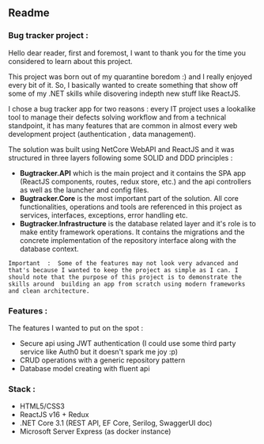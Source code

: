 ## Readme

### Bug tracker project :
 
Hello dear reader, first and foremost, I want to thank you for the time you considered to learn about this project.
 
This project was born out of my quarantine boredom :) and I really enjoyed every bit of it. So, I basically wanted to create something that show off some of my .NET skills while disovering indepth new stuff like ReactJS.

I chose a bug tracker app for two reasons : every IT project uses a lookalike tool to manage their defects solving workflow and from a technical standpoint, it has many features that are common in almost every web development project (authentication , data management).

The solution was built using NetCore WebAPI and ReactJS and it was structured in three layers following some SOLID and DDD principles : 
- **Bugtracker.API** which is the main project and it contains the SPA app (ReactJS components, routes, redux store, etc.) and the api controllers as well as the launcher and config files.
- **Bugtracker.Core** is the most important part of the solution. All core functionalities, operations and tools are referenced in this project as services, interfaces, exceptions, error handling etc.
- **Bugtracker.Infrastructure** is the database related layer and it's role is to make entity framework operations. It contains the migrations and the concrete implementation of the repository interface along with the database context.

`Important  : 
 Some of the features may not look very advanced and that's because
 I wanted to keep the project as simple as I can. I should note that
  the purpose of this project is to demonstrate the skills around 
  building an app from scratch using modern frameworks and clean architecture.
`
### Features : 
The features I wanted to put on the spot : 
- Secure api using JWT authentication (I could use some third party service like Auth0 but it doesn't spark me joy :p)
- CRUD operations with a generic repository pattern 
- Database model creating with fluent api

### Stack :
- HTML5/CSS3  
- ReactJS v16 + Redux
- .NET Core 3.1 (REST API, EF Core, Serilog, SwaggerUI doc)
- Microsoft Server Express (as docker instance)
